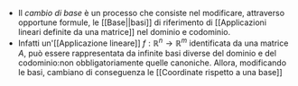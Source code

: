 - Il _cambio di base_ è un processo che consiste nel modificare, attraverso opportune formule, le [[Base||basi]] di riferimento di [[Applicazioni lineari definite da una matrice]] nel dominio e codominio.
- Infatti un'[[Applicazione lineare]] $f:\mathbb{R}^{n} \to \mathbb{R}^{m}$ identificata da una matrice $A$, può essere rappresentata da infinite basi diverse del dominio e del codominio:non obbligatoriamente quelle canoniche. Allora, modificando le basi, cambiano di conseguenza le [[Coordinate rispetto a una base]]